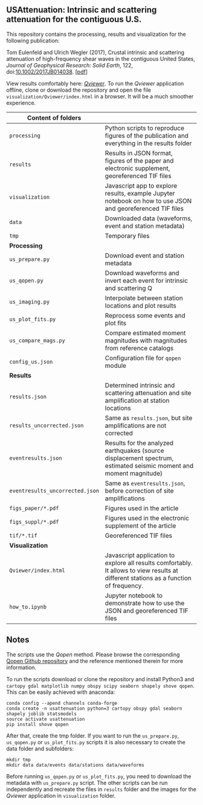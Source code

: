 ## USAttenuation: Intrinsic and scattering attenuation for the contiguous U.S.

This repository contains the processing, results and visualization for the following publication:

Tom Eulenfeld and Ulrich Wegler (2017), Crustal intrinsic and scattering attenuation of high-frequency shear waves in the contiguous United States, *Journal of Geophysical Research: Solid Earth*, 122, doi:[10.1002/2017JB014038](https://dx.doi.org/10.1002/2017JB014038). [[pdf](http://www.geophysik.uni-jena.de/igwphymedia/_users/eule/Eulenfeld_Wegler_2017_US_intrinsic_and_scattering_attenuation_preprint.pdf)]

View results comfortably here: [*Qviewer*](https://trichter.github.io/usattenuation).
To run the *Qviewer* application offline, clone or download the repository and open the file `visualization/Qviewer/index.html` in a browser. It will be a much smoother experience.

Content of folders||
--- | ---
`processing`     | Python scripts to reproduce figures of the publication and everything in the results folder
`results`        | Results in JSON format, figures of the paper and electronic supplement, georeferenced TIF files
`visualization`  | Javascript app to explore results, example Jupyter notebook on how to use JSON and georeferenced TIF files
`data`           | Downloaded data (waveforms, event and station metadata)
`tmp`            | Temporary files
**Processing**   |
`us_prepare.py`  | Download event and station metadata
`us_qopen.py`    | Download waveforms and invert each event for intrinsic and scattering Q
`us_imaging.py`  | Interpolate between station locations and plot results
`us_plot_fits.py`| Reprocess some events and plot fits
`us_compare_mags.py`| Compare estimated moment magnitudes with magnitudes from reference catalogs
`config_us.json` | Configuration file for `qopen` module
**Results**      |
`results.json`   | Determined intrinsic and scattering attenuation and site amplification at station locations
`results_uncorrected.json` | Same as `results.json`, but site amplifications are not corrected
`eventresults.json`  | Results for the analyzed earthquakes (source displacement spectrum, estimated seismic moment and moment magnitude)
`eventresults_uncorrected.json`  | Same as `eventresults.json`, before correction of site amplifications
`figs_paper/*.pdf`   | Figures used in the article
`figs_suppl/*.pdf`   | Figures used in the electronic supplement of the article
`tif/*.tif`          | Georeferenced TIF files
**Visualization**    |
`Qviewer/index.html` | Javascript application to explore all results comfortably. It allows to view results at different stations as a function of frequency.
`how_to.ipynb`       | Jupyter notebook to demonstrate how to use the JSON and georeferenced TIF files


## Notes

The scripts use the *Qopen* method. Please browse the corresponding [Qopen Github repository](https://github.com/trichter/qopen) and the reference mentioned therein for more information.

To run the scripts download or clone the repository and install Python3 and `cartopy gdal matplotlib numpy obspy scipy seaborn shapely shove qopen`. This can be easily achieved with anaconda:

```
conda config --apend channels conda-forge
conda create -n usattenuation python=3 cartopy obspy gdal seaborn shapely joblib statsmodels
source activate usattenuation
pip install shove qopen
```

After that, create the tmp folder. If you want to run the `us_prepare.py`, `us_qopen.py` or `us_plot_fits.py` scripts it is also necessary to create the data folder and subfolders:

```
mkdir tmp
mkdir data data/events data/stations data/waveforms
```

Before running `us_qopen.py` or `us_plot_fits.py`, you need to download the metadata with `us_prepare.py` script. The other scripts can be run independently and recreate the files in `results` folder and the images for the *Qviewer* application in `visualization` folder.
